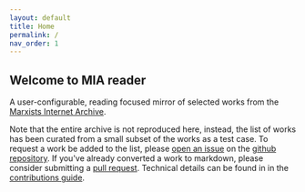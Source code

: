 ```yaml
---
layout: default
title: Home
permalink: /
nav_order: 1
---
```


## Welcome to MIA reader 

A user-configurable, reading focused mirror of selected works from the [Marxists Internet Archive](https://www.marxists.org/).

Note that the entire archive is not reproduced here, instead, the list of works has been curated from a small subset of the works as a test case. To request a work be added to the list, please [open an issue](https://github.com/victoria-riley-barnett/mia-reader/issues) on the [github repository](https://www.github.com/victoria-riley-barnett/mia-reader). If you've already converted a work to markdown, please consider submitting a [pull request](https://github.com/victoria-riley-barnett/mia-reader/pulls). Technical details can be found in in the [contributions guide]().